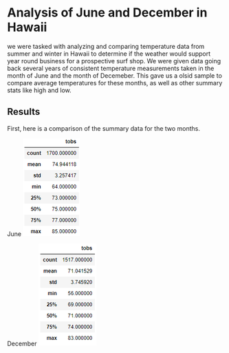 # Analysis of June and December in Hawaii

we were tasked with analyzing and comparing temperature data from summer and winter in Hawaii to determine if the weather would support year round business for a prospective surf shop. We were given data going back several years of consistent temperature measurements taken in the month of June and the month of Decemeber. This gave us a olsid sample to compare average temperatures for these months, as well as other summary stats like high and low.

## Results

First, here is a comparison of the summary data for the two months.

June
<img src="https://github.com/coryknuth/surfs_up/blob/68a36d1cc08a67d427966e47ee863a551f1f2b4b/June_Summary.png"/>

December
<img src="https://github.com/coryknuth/surfs_up/blob/dba7ab127042ae17796c8d259a8799f41a184484/Dec_Summary.png"/>
